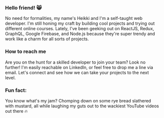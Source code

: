 ### Hello friend! 😸

No need for formalities, my name's Heikki and I'm a self-taught web developer. I'm still honing my craft by building cool projects and trying out different online courses. Lately, I've been geeking out on ReactJS, Redux, GraphQL, Google Firebase, and Node.js because they're super trendy and work like a charm for all sorts of projects.

### How to reach me

Are you on the hunt for a skilled developer to join your team? Look no further! I'm easily reachable on LinkedIn, or feel free to drop me a line via email. Let's connect and see how we can take your projects to the next level.

### Fun fact:

You know what's my jam? Chomping down on some rye bread slathered with mustard, all while laughing my guts out to the wackiest YouTube videos out there 🔥

<!--
**torastrengel/torastrengel** is a ✨ _special_ ✨ repository because its `README.md` (this file) appears on your GitHub profile.

Here are some ideas to get you started:

- 🔭 I’m currently working on ...
- 🌱 I’m currently learning ...
- 👯 I’m looking to collaborate on ...
- 🤔 I’m looking for help with ...
- 💬 Ask me about ...
- 📫 How to reach me: ...
- 😄 Pronouns: ...
- ⚡ Fun fact: ...
-->
